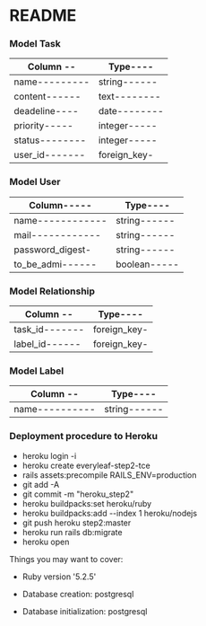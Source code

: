 # README

### Model Task

|**Column** -- | **Type**----|
|------------- | ------------|
|name--------- | string------|
|content------ | text--------|
|deadeline---- | date--------|
|priority----- | integer-----|
|status--------| integer-----|
|user_id-------| foreign_key-|


### Model User

|**Column**----- | **Type**----|
|----------------| ------------|
|name------------| string------|
|mail------------| string------|
|password_digest-| string------|
|to_be_admi------| boolean-----|


### Model Relationship

|**Column** -- | **Type**----|
|------------- | ------------|
|task_id-------| foreign_key-|
|label_id------| foreign_key-|

### Model Label

|**Column** -- | **Type**----|
|------------- | ------------|
|name----------| string------|


### Deployment procedure to Heroku

* heroku login -i
* heroku create everyleaf-step2-tce
* rails assets:precompile RAILS_ENV=production
* git add -A
* git commit -m "heroku_step2"
* heroku buildpacks:set heroku/ruby
* heroku buildpacks:add --index 1 heroku/nodejs
* git push heroku step2:master
* heroku run rails db:migrate
* heroku open

Things you may want to cover:

* Ruby version '5.2.5'

* Database creation: postgresql

* Database initialization: postgresql
